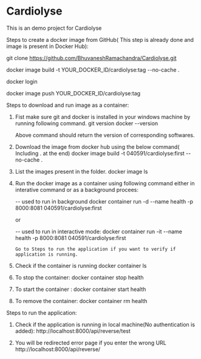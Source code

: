 # Cardiolyse
This is an demo project for Cardiolyse

Steps to create a docker image from GitHub( This step is already done and image is present in Docker Hub):

git clone https://github.com/BhuvaneshRamachandra/Cardiolyse.git

docker image build -t YOUR_DOCKER_ID/cardiolyse:tag --no-cache .

docker login

docker image push YOUR_DOCKER_ID/cardiolyse:tag


Steps to download and run image as a container:

 1. Fist make sure git and docker is installed in your windows machine by running following command.
	git version
    docker --version
	
	Above command should return the version of corresponding softwares.
	
 2. Download the image from docker hub using the below command( Including . at the end)
	docker image build -t 040591/cardiolyse:first --no-cache .
	
 3. List the images present in the folder.
	docker image ls

 4. Run the docker image as a container using following command either in interative command or as a background procees:
    
	-- used to run in background
	docker container run -d --name health -p 8000:8081 040591/cardiolyse:first 
	
	or 
	
	-- used to run in interactive mode:
		docker container run -it --name health -p 8000:8081 040591/cardiolyse:first 
		
		Go to Steps to run the application if you want to verify if application is running.

  5. Check if the container is running
     docker container ls
	 
  6. To stop the container:
     docker container stop health 
	 
  7. To start the container :
     docker container start health 
   
  8. To remove the container:
    docker container rm health
	
	
Steps to run the application:

1. Check if the application is running in local machine(No authentication is added):
    http://localhost:8000/api/reverse/test
	
2. You will be redirected error page if you enter the wrong URL
   http://localhost:8000/api/reverse/

